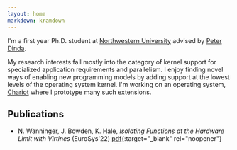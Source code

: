 ```yaml
---
layout: home
markdown: kramdown
---
```


I'm a first year Ph.D. student at [Northwestern University](https://www.northwestern.edu)
advised by [Peter Dinda](http://pdinda.org).

My research interests fall mostly into the category of kernel support for specialized
application requirements and parallelism. I enjoy finding novel ways of enabling new
programming models by adding support at the lowest levels of the operating system
kernel. I'm working on an operating system, [Chariot](https://github.com/ChariotOS/chariot)
where I prototype many such extensions.

## Publications

- N. Wanninger, J. Bowden, K. Hale, *Isolating Functions at the Hardware Limit with Virtines* (EuroSys'22) [pdf](/papers/eurosys22.pdf){:target="_blank" rel="noopener"}
